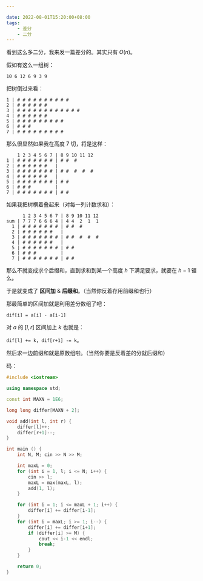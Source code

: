 ```yaml
---

date: 2022-08-01T15:20:00+08:00
tags:
    - 差分
    - 二分
---
```


看到这么多二分，我来发一篇差分的。其实只有 $O(n)$。

假如有这么一组树：

```
10 6 12 6 9 3 9
```

把树倒过来看：

```
1 | # # # # # # # # # #
2 | # # # # # #
3 | # # # # # # # # # # # #
4 | # # # # # #
5 | # # # # # # # # #
6 | # # #
7 | # # # # # # # # #
```

那么很显然如果我在高度 $7$ 切，将是这样：

```
    1 2 3 4 5 6 7 | 8 9 10 11 12
1 | # # # # # # # | # #  #
2 | # # # # # #   |
3 | # # # # # # # | # #  #  #  #
4 | # # # # # #   |
5 | # # # # # # # | # #
6 | # # #         |
7 | # # # # # # # | # #
```

如果我把树横着叠起来（对每一列计数求和）：

```
      1 2 3 4 5 6 7 | 8 9 10 11 12
sum | 7 7 7 6 6 6 4 | 4 4  2  1  1
  1 | # # # # # # # | # #  #
  2 | # # # # # #   |
  3 | # # # # # # # | # #  #  #  #
  4 | # # # # # #   |
  5 | # # # # # # # | # #
  6 | # # #         |
  7 | # # # # # # # | # #
```

那么不就变成求个后缀和，直到求和到某一个高度 $h$ 下满足要求，就要在 $h-1$ 锯么。

于是就变成了 **区间加** & **后缀和**。（当然你反着存用前缀和也行）

那最简单的区间加就是利用差分数组了吧：

`dif[i] = a[i] - a[i-1]`

对 $a$ 的 $[l, r]$ 区间加上 $k$ 也就是：

`dif[l] += k`，`dif[r+1] -= k`。

然后求一边前缀和就是原数组啦。（当然你要是反着差的分就后缀和）

码：

```cpp
#include <iostream>

using namespace std;

const int MAXN = 1E6;

long long differ[MAXN + 2];

void add(int l, int r) {
    differ[l]++;
    differ[r+1]--;
}

int main () {
    int N, M; cin >> N >> M;

    int maxL = 0;
    for (int i = 1, l; i <= N; i++) {
        cin >> l;
        maxL = max(maxL, l);
        add(1, l);
    }

    for (int i = 1; i <= maxL + 1; i++) {
        differ[i] += differ[i-1];
    }
    for (int i = maxL; i >= 1; i--) {
        differ[i] += differ[i+1];
        if (differ[i] >= M) {
            cout << i-1 << endl;
            break;
        }
    }

    return 0;
}
```